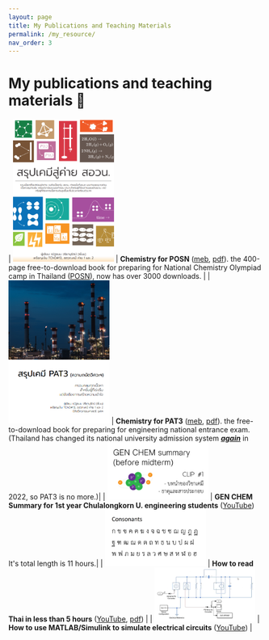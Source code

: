 ```yaml
---
layout: page
title: My Publications and Teaching Materials
permalink: /my_resource/
nav_order: 3
---
```


# My publications and teaching materials :orange_book:

| <img src="/images/ChemForPOSN_front.png" alt="Chemistry for POSN" style="width:200px;"/> | **Chemistry for POSN** ([meb](https://www.mebmarket.com/index.php?action=BookDetails&book_id=131905), [pdf](https://mega.nz/folder/TvASnJwY#58Ycdea5AcsCpJMfnpZhQw)). the 400-page free-to-download book for preparing for National Chemistry Olympiad camp in Thailand ([POSN](https://www.posn.or.th/en/home-en)), now has over 3000 downloads. |
| <img src="/images/ChemForPAT3_front.png" alt="Chemistry for PAT3" style="width:200px;"/> | **Chemistry for PAT3** ([meb](https://www.mebmarket.com/ebook-168255-%E0%B8%AA%E0%B8%A3%E0%B8%B8%E0%B8%9B%E0%B9%80%E0%B8%84%E0%B8%A1%E0%B8%B5-PAT3), [pdf](https://mega.nz/folder/TvASnJwY#58Ycdea5AcsCpJMfnpZhQw)). the free-to-download book for preparing for engineering national entrance exam. (Thailand has changed its national university admission system ***[again](/images/thaifuckadmission.png)*** in 2022, so PAT3 is no more.)|
| <img src="/images/ChemForIntania_front.png" alt="Chemistry for Intania Freshy" style="width:200px;"/> | **GEN CHEM Summary for 1st year Chulalongkorn U. engineering students** ([YouTube](https://www.youtube.com/watch?v=huH6TsueCXs&list=PLTdRcLBoM705KTlA7Mc8hau6G6LQP1gk9)) It's total length is 11 hours.|
| <img src="/images/ThaiTeaching.png" alt="Thai Teaching" style="width:200px;"/> | **How to read Thai in less than 5 hours** ([YouTube](https://www.youtube.com/watch?v=MvKYBeSFAgo), [pdf](https://mega.nz/folder/62h1iAyR#cuewC1S2NsrPM4-ReMzRRQ)) |
| <img src="/images/simulink_electrical.png" alt="Simulink Electrical" style="width:200px;"/> | **How to use MATLAB/Simulink to simulate electrical circuits** ([YouTube](https://www.youtube.com/watch?v=F2ZQiFW14Ig)) |
